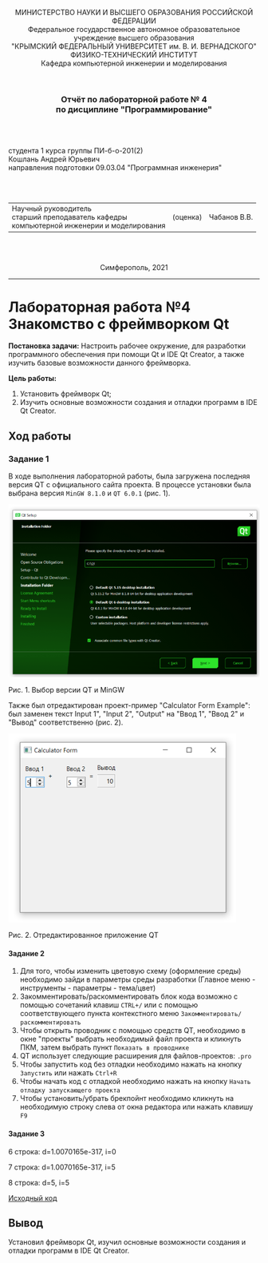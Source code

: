   
<p align="center">МИНИСТЕРСТВО НАУКИ  И ВЫСШЕГО ОБРАЗОВАНИЯ РОССИЙСКОЙ ФЕДЕРАЦИИ<br>
Федеральное государственное автономное образовательное учреждение высшего образования<br>
"КРЫМСКИЙ ФЕДЕРАЛЬНЫЙ УНИВЕРСИТЕТ им. В. И. ВЕРНАДСКОГО"<br>
ФИЗИКО-ТЕХНИЧЕСКИЙ ИНСТИТУТ<br>
Кафедра компьютерной инженерии и моделирования</p>
<br>
<h3 align="center">Отчёт по лабораторной работе № 4<br> по дисциплине "Программирование"</h3>
<br><br>
<p>студента 1 курса группы ПИ-б-о-201(2)<br>
Кошлань Андрей Юрьевич<br>
направления подготовки 09.03.04 "Программная инженерия"</p>
<br><br>
<table>
<tr><td>Научный руководитель<br> старший преподаватель кафедры<br> компьютерной инженерии и моделирования</td>
<td>(оценка)</td>
<td>Чабанов В.В.</td>
</tr>
</table>
<br><br>
<p align="center">Симферополь, 2021</p>
<hr>

# Лабораторная работа №4 Знакомство с фреймворком Qt
**Постановка задачи:**
Настроить рабочее окружение, для разработки программного обеспечения при помощи Qt и IDE Qt Creator, а также изучить базовые возможности данного фреймворка.

**Цель работы:** 
1.  Установить фреймворк Qt;
2.  Изучить основные возможности создания и отладки программ в IDE Qt Creator.

## Ход работы

### Задание 1
 В ходе выполнения лабораторной работы, была загружена последняя версия QT с официального сайта проекта. В процессе установки была выбрана версия `MinGW 8.1.0` и `QT 6.0.1` (рис. 1).
 
 ![](./image/pic1.png)

Рис. 1. Выбор версии QT и MinGW

Также был отредактирован проект-пример "Calculator Form Example": был заменен текст Input 1", "Input 2", "Output" на "Ввод 1", "Ввод 2" и "Вывод" соответственно (рис. 2).

![](./image/pic2.png)

Рис. 2. Отредактированное приложение QT

#### Задание 2
1. Для того, чтобы изменить цветовую схему (оформление среды) необходимо зайди в параметры среды разработки (Главное меню - инструменты - параметры - тема/цвет)
2. Закомментировать/раскомментировать блок кода возможно с помощью сочетаний клавиш `CTRL+/` или с помощью соответствующего пункта контекстного меню `Закомментировать/раскомментировать`
3. Чтобы открыть проводник с помощью средств QT, необходимо в окне "проекты" выбрать необходимый файл проекта и кликнуть ПКМ, затем выбрать пункт `Показать в проводнике`
4. QT использует следующие расширения для файлов-проектов: `.pro`
5. Чтобы запустить код без отладки необходимо нажать на кнопку `Запустить` или нажать `Ctrl+R`
6. Чтобы начать код с отладкой необходимо нажать на кнопку `Начать отладку запускающего проекта`
7. Чтобы установить/убрать брекпойнт необходимо кликнуть на необходимую строку слева от окна редактора или нажать клавишу `F9`

#### Задание 3
6 строка: d=1.0070165e-317, i=0

7 строка: d=1.0070165e-317, i=5

8 строка: d=5, i=5

[Исходный код](./QT/)

## Вывод
Установил фреймворк Qt, изучил основные возможности создания и отладки программ в IDE Qt Creator.